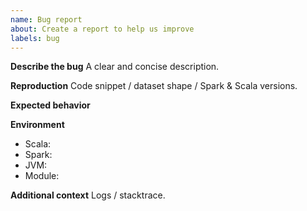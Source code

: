 ```yaml
---
name: Bug report
about: Create a report to help us improve
labels: bug
---
```

**Describe the bug**
A clear and concise description.

**Reproduction**
Code snippet / dataset shape / Spark & Scala versions.

**Expected behavior**

**Environment**
- Scala:
- Spark:
- JVM:
- Module:

**Additional context**
Logs / stacktrace.
